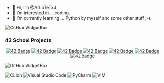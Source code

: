 - 👋 Hi, I’m @ArLoTeTxU
- 👀 I’m interested in ... coding.
- 🌱 I’m currently learning ... Python by myself and some other stuff ;-).

![GitHub WidgetBox](https://github-widgetbox.vercel.app/api/profile?username=ArLoTeTxU&data=followers,repositories,stars,commits&theme=nautilus)

### 42 School Projects
<div align="center">

<a href="https://github.com/arlotetxu/LibFt">![42 Badge](https://github.com/arlotetxu/42_Badges/blob/main/libft_bonus.webp)</a>
<a href="https://github.com/arlotetxu/ft_printf">![42 Badge](https://github.com/arlotetxu/42_Badges/blob/main/ft_printf.webp)</a>
<a href="https://github.com/arlotetxu/Get_Next_Line">![42 Badge](https://github.com/arlotetxu/42_Badges/blob/main/get_next_line_bonus.webp)</a>
<a href="https://github.com/arlotetxu/Born2beRoot">![42 Badge](https://github.com/arlotetxu/42_Badges/blob/main/born2beroot_bonus.webp)</a>
<a href="https://github.com/arlotetxu/Push_Swap">![42 Badge](https://github.com/arlotetxu/42_Badges/blob/main/push_swap.webp)</a>
<a href="https://github.com/arlotetxu/So_Long">![42 Badge](https://github.com/arlotetxu/42_Badges/blob/main/so_long.webp)</a>
<a href="https://github.com/arlotetxu/Pipex">![42 Badge](https://github.com/arlotetxu/42_Badges/blob/main/pipex.webp)</a>

</div>

![GitHub WidgetBox](https://github-widgetbox.vercel.app/api/skills?languages=c,python,bash,powershell,visualbasic,markdown&software=linux,windows&theme=nautilus&includeNames=true)

![CLion](https://img.shields.io/badge/CLion-black?style=for-the-badge&logo=clion&logoColor=white)
![Visual Studio Code](https://img.shields.io/badge/Visual%20Studio%20Code-0078d7.svg?style=for-the-badge&logo=visual-studio-code&logoColor=white)
![PyCharm](https://img.shields.io/badge/PyCharm-000000.svg?&style=for-the-badge&logo=PyCharm&logoColor=white)
![VIM](https://img.shields.io/badge/VIM-%2311AB00.svg?&style=for-the-badge&logo=vim&logoColor=white)



<!---
ArLoTeTxU/ArLoTeTxU is a ✨ special ✨ repository because its `README.md` (this file) appears on your GitHub profile.
You can click the Preview link to take a look at your changes.
--->
